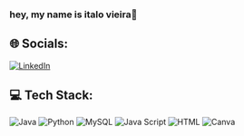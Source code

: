 ### hey, my name is italo vieira🤖

## 🌐 Socials:
[![LinkedIn](https://img.shields.io/badge/LinkedIn-%230077B5.svg?logo=linkedin&logoColor=white)](https://linkedin.com/in/italolv) 

## 💻 Tech Stack:
![Java](https://img.shields.io/badge/Java-ED8B00?style=for-the-badge&logo=openjdk&logoColor=white) ![Python](<img src="https://cdn.jsdelivr.net/gh/devicons/devicon@latest/icons/python/python-original-wordmark.svg" />) ![MySQL](https://img.shields.io/badge/mysql-%2300f.svg?style=for-the-badge&logo=mysql&logoColor=white) ![Java Script](https://img.shields.io/badge/JavaScript-323330?style=for-the-badge&logo=javascript&logoColor=F7DF1E) ![HTML](https://img.shields.io/badge/HTML5-E34F26?style=for-the-badge&logo=html5&logoColor=white) ![Canva](https://img.shields.io/badge/Canva-%2300C4CC.svg?style=for-the-badge&logo=Canva&logoColor=white)
